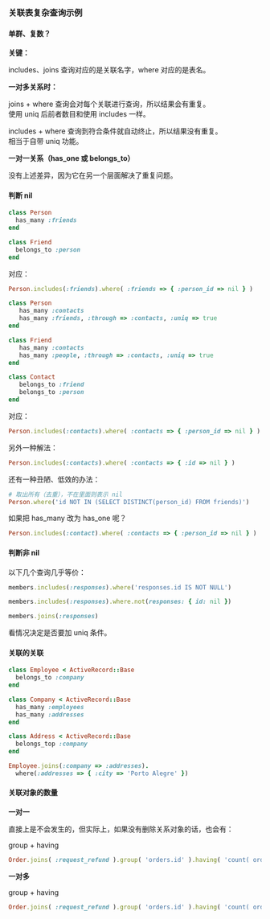 ### 关联表复杂查询示例

#### 单群、复数？

**关键：**

includes、joins 查询对应的是关联名字，where 对应的是表名。

**一对多关系时：**

joins + where 查询会对每个关联进行查询，所以结果会有重复。
<br>
使用 uniq 后前者数目和使用 includes 一样。

includes + where 查询到符合条件就自动终止，所以结果没有重复。
<br>
相当于自带 uniq 功能。

**一对一关系（has_one 或 belongs_to）**

没有上述差异，因为它在另一个层面解决了重复问题。

#### 判断 nil

```ruby
class Person
  has_many :friends
end

class Friend
  belongs_to :person
end
```

对应：

```ruby
Person.includes(:friends).where( :friends => { :person_id => nil } )
```

```ruby
class Person
   has_many :contacts
   has_many :friends, :through => :contacts, :uniq => true
end

class Friend
   has_many :contacts
   has_many :people, :through => :contacts, :uniq => true
end

class Contact
   belongs_to :friend
   belongs_to :person
end
```

对应：

```ruby
Person.includes(:contacts).where( :contacts => { :person_id => nil } )
```

另外一种解法：

```ruby
Person.includes(:contacts).where( :contacts => { :id => nil } )
```

还有一种丑陋、低效的办法：

```ruby
# 取出所有（去重），不在里面则表示 nil
Person.where('id NOT IN (SELECT DISTINCT(person_id) FROM friends)')
```

如果把 has_many 改为 has_one 呢？

```ruby
Person.includes(:contact).where( :contacts => { :person_id => nil } )
```

#### 判断非 nil

以下几个查询几乎等价：

```ruby
members.includes(:responses).where('responses.id IS NOT NULL')

members.includes(:responses).where.not(responses: { id: nil })

members.joins(:responses)
```

看情况决定是否要加 uniq 条件。

#### 关联的关联

```ruby
class Employee < ActiveRecord::Base
  belongs_to :company
end

class Company < ActiveRecord::Base
  has_many :employees
  has_many :addresses
end

class Address < ActiveRecord::Base
  belongs_top :company
end
```

```ruby
Employee.joins(:company => :addresses).
  where(:addresses => { :city => 'Porto Alegre' })
```

#### 关联对象的数量

**一对一**

直接上是不会发生的，但实际上，如果没有删除关系对象的话，也会有：

group + having

```ruby
Order.joins( :request_refund ).group( 'orders.id' ).having( 'count( order_id ) > 1' )
```

**一对多**

group + having

```ruby
Order.joins( :request_refund ).group( 'orders.id' ).having( 'count( order_id ) > 1' )
```
